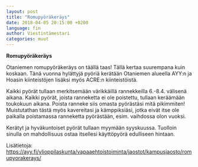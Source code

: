 ```yaml
---
layout: post
title: "Romupyöräkeräys"
date: 2018-04-05 20:15:00 +0200
language: fin
author: Viestintämestari
categories: muut
---
```

**Romupyöräkeräys**

Otaniemen romupyöräkeräys on täällä taas! Tällä kertaa suurempana kuin koskaan. Tänä vuonna hylättyjä pyöriä kerätään Otaniemen alueella AYY:n ja Hoasin kiinteistöjen lisäksi myös ACRE:n kiinteistöistä.

Kaikki pyörät tullaan merkitsemään värikkäillä rannekkeilla 6.-8.4. välisenä aikana. Kaikki pyörät, joista ranneketta ei ole poistettu, tullaan keräämään toukokuun aikana. Poista ranneke siis omasta pyörästäsi mitä pikimmiten! Muistutathan tästä myös kavereitasi ja kämppiksiäsi, jotka eivät itse ole paikalla poistamassa ranneketta pyörästään, esim. vaihdossa olon vuoksi.

Kerätyt ja hyväkuntoiset pyörät tullaan myymään syyskuussa. Tuolloin sinulla on mahdollisuus ostaa itsellesi käyttöpyörä edulliseen hintaan. 

Lisätietoja: <https://ayy.fi/ylioppilaskunta/vapaaehtoistoiminta/jaostot/kampusjaosto/romupyorakerays/>